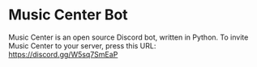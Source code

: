 # Music Center Bot
Music Center is an open source Discord bot, written in Python.
To invite Music Center to your server, press this URL: https://discord.gg/W5sq7SmEaP
